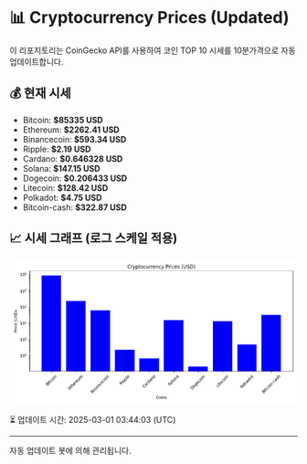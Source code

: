 
# 📊 Cryptocurrency Prices (Updated)

이 리포지토리는 CoinGecko API를 사용하여 코인 TOP 10 시세를 10분가격으로 자동 업데이트합니다.

## 💰 현재 시세
- Bitcoin: **$85335 USD**
- Ethereum: **$2262.41 USD**
- Binancecoin: **$593.34 USD**
- Ripple: **$2.19 USD**
- Cardano: **$0.646328 USD**
- Solana: **$147.15 USD**
- Dogecoin: **$0.206433 USD**
- Litecoin: **$128.42 USD**
- Polkadot: **$4.75 USD**
- Bitcoin-cash: **$322.87 USD**

## 📈 시세 그래프 (로그 스케일 적용)
![Crypto Prices](crypto_prices.png)

⏳ 업데이트 시간: 2025-03-01 03:44:03 (UTC)

---
자동 업데이트 봇에 의해 관리됩니다.
